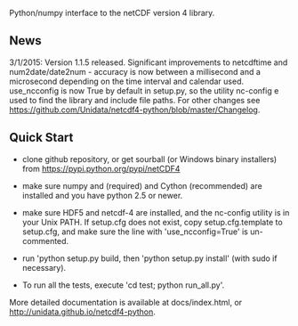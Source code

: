 Python/numpy interface to the netCDF version 4 library.

News
----

3/1/2015: Version 1.1.5 released.  Significant improvements to netcdftime and 
num2date/date2num - accuracy is now between a millisecond and a microsecond depending
on the time interval and calendar used. use_ncconfig is now True by default
in setup.py, so the utility nc-config e used to find the library and
include file paths.  For other changes see https://github.com/Unidata/netcdf4-python/blob/master/Changelog.

Quick Start
-----------

* clone github repository, or get sourball (or Windows binary installers) from
  https://pypi.python.org/pypi/netCDF4

* make sure numpy and (required) and Cython (recommended) are
  installed and you have python 2.5 or newer.

* make sure HDF5 and netcdf-4 are installed, and the nc-config utility
  is in your Unix PATH. If setup.cfg does not exist, copy setup.cfg.template
  to setup.cfg, and make sure the line with 'use_ncconfig=True' is 
  un-commented.

* run 'python setup.py build, then 'python setup.py install' (with sudo
  if necessary).

* To run all the tests, execute 'cd test; python run_all.py'.

More detailed documentation is available at docs/index.html, or
http://unidata.github.io/netcdf4-python.
